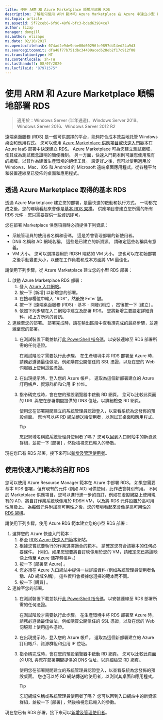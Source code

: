 ```yaml
---
title: 使用 ARM 和 Azure Marketplace 順暢地部署 RDS
description: 了解如何使用 ARM 範本和 Azure Marketplace 在 Azure 中建立小型 RDS 部署。
ms.topic: article
ms.assetid: 5f72ceb6-6f90-48f6-bfc3-bdad63984ce7
author: lizap
manager: dongill
ms.author: elizapo
ms.date: 02/10/2017
ms.openlocfilehash: 074ad2e9de9ebe00d60296fe9897dd14ed24a9d3
ms.sourcegitcommit: dfa48f77b751dbc34409aced628eb2f17c912f08
ms.translationtype: HT
ms.contentlocale: zh-TW
ms.lasthandoff: 08/07/2020
ms.locfileid: "87971575"
---
```

# <a name="seamlessly-deploy-rds-with-arm-and-azure-marketplace"></a>使用 ARM 和 Azure Marketplace 順暢地部署 RDS

>適用於：Windows Server (半年通道)、Windows Server 2019、Windows Server 2016、Windows Server 2012 R2

遠端桌面服務 (RDS) 是一個可供選擇的平台，能夠符合成本效益地託管 Windows 桌面和應用程式。 您可以使用 [Azure Marketplace 供應項目](#basic-rds-through-the-azure-marketplace)或[快速入門範本](#customized-rds-using-quickstart-templates)在 Azure IaaS 部署中快速建立 RDS。 Azure Marketplace 可為您建立測試網域，使其成為測試概念證明的簡便機制。 另一方面，快速入門範本則可讓您使用現有的網域，以其作為建置生產環境的絕佳工具。 設定好之後，您可以使用適用於 Windows、Mac、iOS 和 Android 的 Microsoft 遠端桌面應用程式，從各種平台和裝置連線至已發佈的桌面和應用程式。

## <a name="basic-rds-through-the-azure-marketplace"></a>透過 Azure Marketplace 取得的基本 RDS

透過 Azure Marketplace 建立您的部署，是最快速的啟動和執行方式。 一切都完成之後，您的環境看起來會像是[基本 RDS 架構](desktop-hosting-logical-architecture.md#basic-deployment)。 供應項目會建立您所需的所有 RDS 元件 - 您只需要提供一些資訊即可。

您在部署 Marketplace 供應項目時必須提供下列資訊：
- 系統管理員的使用者名稱和密碼。 這是將會管理部署的新使用者。
- DNS 名稱和 AD 網域名稱。 這些是已建立的新資源。 請確定這些名稱具有意義。
- VM 大小。 您可以選擇要用於 RDSH 端點的 VM 大小。 您也可以在初始部署之後手動變更大小，以便在工作負載和成本方面將 VM 最佳化。

請使用下列步驟，從 Azure Marketplace 建立您的小型 RDS 部署：

1. 啟動 Azure Marketplace RDS 部署：
   1. 登入 [Azure 入口網站](https://portal.azure.com)。
   2. 按一下 [新增]  以新增您的部署。
   3. 在搜尋欄位中輸入 "RDS"，然後按 Enter 鍵。
   4. 按一下 [遠端桌面服務 (RDS) - 基本 - 開發/測試]  ，然後按一下 [建立]  。
   5. 依照下列步驟在入口網站中建立及部署 RDS。 您將新增主要設定詳細資料，如上方所列的資訊。
2. 連線至您的部署。 部署完成時，請在輸出區段中查看須完成的最終步驟，並連線至您的部署。
   1. 在測試裝置下載並執行[此 PowerShell 指令碼](https://gallery.technet.microsoft.com/Azure-Resource-Manager-4ea7e328)，以安裝連線至 RDS 部署所需的任何憑證。

      在測試階段才需要執行此步驟。 在生產環境中將 RDS 部署至 Azure 時，請務必遵循最佳做法，例如購買公開信任的 SSL 憑證，以及在您的 Web 伺服器上使用這些憑證。

   2. 在出現提示時，登入您的 Azure 帳戶。 選取為這個新部署建立的 Azure 訂用帳戶、資源群組和公用 IP 位址。
   3. 指令碼完成時，會在您的預設瀏覽器中啟動 RD 網頁。 您可以比較此頁面的 URL 與您在部署期間提供的 DNS 位址，以詳細檢查 RD 網頁。

      使用您在部署期間建立的系統管理員認證登入，以查看系統為您發佈的預設桌面。 您也可以將 RD 網站傳送給使用者，以測試其桌面和應用程式。

      > [!TIP]
      > 忘記網域名稱或系統管理員使用者了嗎？ 您可以回到入口網站中的新資源群組，並按一下 [部署]  ，然後檢視您已輸入的參數。

現在您已有 RDS 部署，接下來可以[新增及管理使用者](rds-user-management.md)。

## <a name="customized-rds-using-quickstart-templates"></a>使用快速入門範本的自訂 RDS

您可以使用 Azure Resource Manager 範本在 Azure 中部署 RDS。 如果您需要基本 RDS 部署，但有現有的元件 (例如 AD) 可供使用，此作法會特別有用。 不同於 Marketplace 供應項目，您可以進行進一步的自訂，例如在虛擬網路上使用現有的 AD、將自訂作業系統映像用於 RDSH VM，以及將 RDS 元件設置於高可用性層級上。 為每個元件附加高可用性之後，您的環境看起來會像是[高可用性的 RDS 架構](desktop-hosting-logical-architecture.md#highly-available-deployment)。

請使用下列步驟，使用 Azure RDS 範本建立您的小型 RDS 部署：

1. 選擇您的 Azure 快速入門範本：
   1. 移至 [RDS Azure 快速入門範本](https://aka.ms/rdautomation)網站。
   2. 根據您嘗試要執行的作業選擇適合的範本。 請確定您符合該範本的任何必要條件。 (例如，如果您想要將自訂映像用於您的 VM，請確定您已將該映像上傳至 Azure 儲存體帳戶。)
   3. 按一下 [部署至 Azure]  。
   4. 您必須在 Azure 入口網站中提供一些詳細資料 (例如系統管理員使用者名稱、AD 網域名稱)。 這些資料會根據您選擇的範本而不同。
   5. 按一下 [購買]  。
2. 連線至您的部署。
   1. 在測試裝置下載並執行[此 PowerShell 指令碼](https://gallery.technet.microsoft.com/Azure-Resource-Manager-4ea7e328)，以安裝連線至 RDS 部署所需的任何憑證。

      在測試階段才需要執行此步驟。 在生產環境中將 RDS 部署至 Azure 時，請務必遵循最佳做法，例如購買公開信任的 SSL 憑證，以及在您的 Web 伺服器上使用這些憑證。

   2. 在出現提示時，登入您的 Azure 帳戶。 選取為這個新部署建立的 Azure 訂用帳戶、資源群組和公用 IP 位址。
   3. 指令碼完成時，會在您的預設瀏覽器中啟動 RD 網頁。 您可以比較此頁面的 URL 與您在部署期間提供的 DNS 位址，以詳細檢查 RD 網頁。

      使用您在部署期間建立的系統管理員認證登入，以查看系統為您發佈的預設桌面。 您也可以將 RD 網站傳送給使用者，以測試其桌面和應用程式。

      > [!TIP]
      > 忘記網域名稱或系統管理員使用者了嗎？ 您可以回到入口網站中的新資源群組，並按一下 [部署]  ，然後檢視您已輸入的參數。

現在您已有 RDS 部署，接下來可以[新增及管理使用者](rds-user-management.md)。
